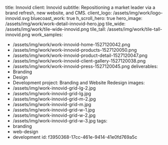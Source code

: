 title: Innovid
client: Innovid
subtitle: Repositioning a market leader via a brand refresh, new website, and CMS.
client_logo: /assets/img/work/logo-innovid.svg
bluecoast_work: true
h_scroll_hero: true
hero_image: /assets/img/work/work-detail-innovid-hero.jpg
tile_wide: /assets/img/work/tile-wide-innovid.png
tile_tall: /assets/img/work/tile-tall-innovid.png
work_samples:
  - /assets/img/work/work-innovid-home-1527120042.png
  - /assets/img/work/work-innovid-products-1527120050.png
  - /assets/img/work/work-innovid-product-detail-1527120047.png
  - /assets/img/work/work-innovid-client-gallery-1527120038.png
  - /assets/img/work/work-innovid-press-1527120045.png
deliverables:
  - Branding
  - Design
  - Development
project: Branding and Website Redesign
images:
  - /assets/img/work-innovid-grid-lg-2.jpg
  - /assets/img/work-innovid-grid-lg.jpg
  - /assets/img/work-innovid-grid-m-2.jpg
  - /assets/img/work-innovid-grid-m.jpg
  - /assets/img/work-innovid-grid-w-1.jpg
  - /assets/img/work-innovid-grid-w-2.jpg
  - /assets/img/work-innovid-grid-w-3.jpg
tags:
  - branding
  - web-design
  - development
id: f3950368-17cc-461e-9414-41e0fd769a5c
